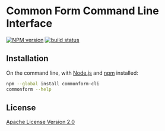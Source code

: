 Common Form Command Line Interface
==================================

[![NPM version](https://img.shields.io/npm/v/commonform-cli.svg)](https://www.npmjs.com/package/commonform-cli)
[![build status](https://img.shields.io/travis/commonform/commonform-cli.svg)](http://travis-ci.org/commonform/commonform-cli)

Installation
------------

On the command line, with [Node.js](http://nodejs.org/) and [npm](https://npmjs.com) installed:

```bash
npm --global install commonform-cli
commonform --help
```

License
-------

[Apache License Version 2.0](./LICENSE.md)

